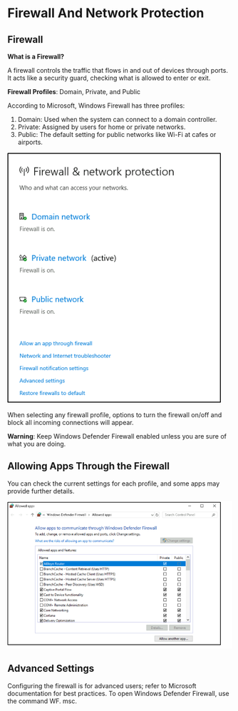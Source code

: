 # Firewall And Network Protection

## Firewall

__What is a Firewall?__

A firewall controls the traffic that flows in and out of devices through ports. It acts like a security guard, checking what is allowed to enter or exit. 



__Firewall Profiles__: Domain, Private, and Public 

According to Microsoft, Windows Firewall has three profiles: 

1. Domain: Used when the system can connect to a domain controller. 
2. Private: Assigned by users for home or private networks. 
3. Public: The default setting for public networks like Wi-Fi at cafes or airports. 

![alt text](image-4.png)

When selecting any firewall profile, options to turn the firewall on/off and block all incoming connections will appear. 

__Warning__: Keep Windows Defender Firewall enabled unless you are sure of what you are doing. 

## Allowing Apps Through the Firewall 

You can check the current settings for each profile, and some apps may provide further details. 

![alt text](image-2.png)

## Advanced Settings 

Configuring the firewall is for advanced users; refer to Microsoft documentation for best practices. To open Windows Defender Firewall, use the command WF. msc.